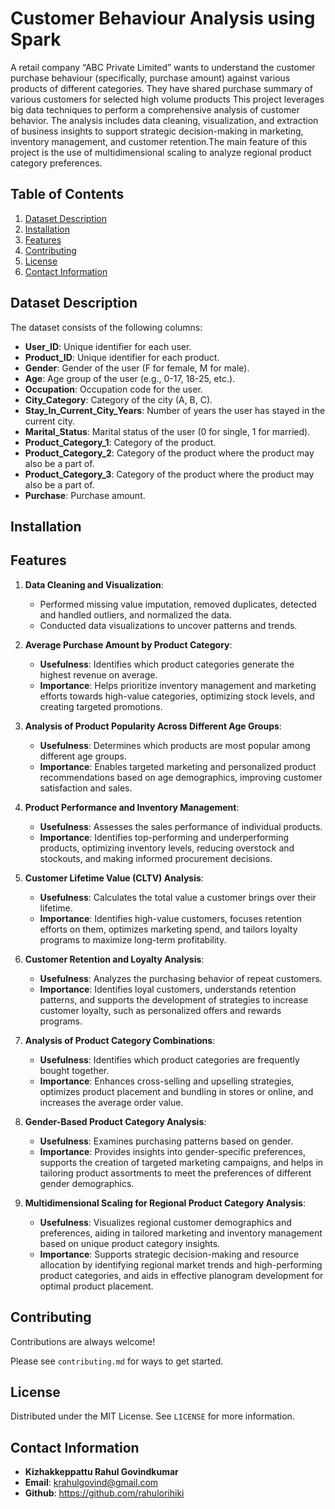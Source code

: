 # Customer Behaviour Analysis using Spark

A retail company “ABC Private Limited” wants to understand the customer purchase behaviour (specifically, purchase amount) against various products of different categories. They have shared purchase summary of various customers for selected high volume products
This project leverages big data techniques to perform a comprehensive analysis of customer behavior. The analysis includes data cleaning, visualization, and extraction of business insights to support strategic decision-making in marketing, inventory management, and customer retention.The main feature of this project is the use of multidimensional scaling to analyze regional product category preferences.

## Table of Contents

1. [Dataset Description](#dataset-description)
2. [Installation](#installation)
3. [Features](#features)
4. [Contributing](#contributing)
5. [License](#license)
6. [Contact Information](#contact-information)

## Dataset Description

The dataset consists of the following columns:

- **User_ID**: Unique identifier for each user.
- **Product_ID**: Unique identifier for each product.
- **Gender**: Gender of the user (F for female, M for male).
- **Age**: Age group of the user (e.g., 0-17, 18-25, etc.).
- **Occupation**: Occupation code for the user.
- **City_Category**: Category of the city (A, B, C).
- **Stay_In_Current_City_Years**: Number of years the user has stayed in the current city.
- **Marital_Status**: Marital status of the user (0 for single, 1 for married).
- **Product_Category_1**: Category of the product.
- **Product_Category_2**: Category of the product where the product may also be a part of.
- **Product_Category_3**: Category of the product where the product may also be a part of.
- **Purchase**: Purchase amount.

## Installation

## Features

1. **Data Cleaning and Visualization**:

   - Performed missing value imputation, removed duplicates, detected and handled outliers, and normalized the data.
   - Conducted data visualizations to uncover patterns and trends.

2. **Average Purchase Amount by Product Category**:

   - **Usefulness**: Identifies which product categories generate the highest revenue on average.
   - **Importance**: Helps prioritize inventory management and marketing efforts towards high-value categories, optimizing stock levels, and creating targeted promotions.

3. **Analysis of Product Popularity Across Different Age Groups**:

   - **Usefulness**: Determines which products are most popular among different age groups.
   - **Importance**: Enables targeted marketing and personalized product recommendations based on age demographics, improving customer satisfaction and sales.

4. **Product Performance and Inventory Management**:

   - **Usefulness**: Assesses the sales performance of individual products.
   - **Importance**: Identifies top-performing and underperforming products, optimizing inventory levels, reducing overstock and stockouts, and making informed procurement decisions.

5. **Customer Lifetime Value (CLTV) Analysis**:

   - **Usefulness**: Calculates the total value a customer brings over their lifetime.
   - **Importance**: Identifies high-value customers, focuses retention efforts on them, optimizes marketing spend, and tailors loyalty programs to maximize long-term profitability.

6. **Customer Retention and Loyalty Analysis**:

   - **Usefulness**: Analyzes the purchasing behavior of repeat customers.
   - **Importance**: Identifies loyal customers, understands retention patterns, and supports the development of strategies to increase customer loyalty, such as personalized offers and rewards programs.

7. **Analysis of Product Category Combinations**:

   - **Usefulness**: Identifies which product categories are frequently bought together.
   - **Importance**: Enhances cross-selling and upselling strategies, optimizes product placement and bundling in stores or online, and increases the average order value.

8. **Gender-Based Product Category Analysis**:

   - **Usefulness**: Examines purchasing patterns based on gender.
   - **Importance**: Provides insights into gender-specific preferences, supports the creation of targeted marketing campaigns, and helps in tailoring product assortments to meet the preferences of different gender demographics.

9. **Multidimensional Scaling for Regional Product Category Analysis**:
   - **Usefulness**: Visualizes regional customer demographics and preferences, aiding in tailored marketing and inventory management based on unique product category insights.
   - **Importance**: Supports strategic decision-making and resource allocation by identifying regional market trends and high-performing product categories, and aids in effective planogram development for optimal product placement.

## Contributing

Contributions are always welcome!

Please see `contributing.md` for ways to get started.

## License

Distributed under the MIT License. See `LICENSE` for more information.

## Contact Information

- **Kizhakkeppattu Rahul Govindkumar**
- **Email**: krahulgovind@gmail.com
- **Github**: https://github.com/rahulorihiki
